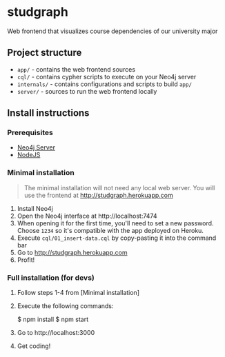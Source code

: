 # studgraph
Web frontend that visualizes course dependencies of our university major

## Project structure

* `app/` - contains the web frontend sources
* `cql/` - contains cypher scripts to execute on your Neo4j server
* `internals/` - contains configurations and scripts to build `app/`
* `server/` - sources to run the web frontend locally


## Install instructions

### Prerequisites

* [Neo4j Server](http://neo4j.com/download)
* [NodeJS](https://nodejs.org)

### Minimal installation

> The minimal installation will not need any local web server.
> You will use the frontend at http://studgraph.herokuapp.com

1. Install Neo4j
2. Open the Neo4j interface at http://localhost:7474
3. When opening it for the first time, you'll need to set a new password. 
   Choose `1234` so it's compatible with the app deployed on Heroku.
4. Execute `cql/01_insert-data.cql` by copy-pasting it into the command bar
5. Go to http://studgraph.herokuapp.com
6. Profit!

### Full installation (for devs)
 
1. Follow steps 1-4 from [Minimal installation]
2. Execute the following commands:

    $ npm install
    $ npm start

3. Go to http://localhost:3000
4. Get coding!

